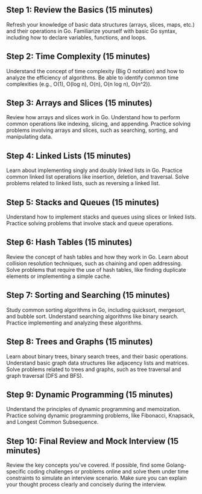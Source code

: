 ## Step 1: Review the Basics (15 minutes)

Refresh your knowledge of basic data structures (arrays, slices, maps, etc.) and their operations in Go.
Familiarize yourself with basic Go syntax, including how to declare variables, functions, and loops.

## Step 2: Time Complexity (15 minutes)

Understand the concept of time complexity (Big O notation) and how to analyze the efficiency of algorithms.
Be able to identify common time complexities (e.g., O(1), O(log n), O(n), O(n log n), O(n^2)).

## Step 3: Arrays and Slices (15 minutes)

Review how arrays and slices work in Go.
Understand how to perform common operations like indexing, slicing, and appending.
Practice solving problems involving arrays and slices, such as searching, sorting, and manipulating data.

## Step 4: Linked Lists (15 minutes)

Learn about implementing singly and doubly linked lists in Go.
Practice common linked list operations like insertion, deletion, and traversal.
Solve problems related to linked lists, such as reversing a linked list.

## Step 5: Stacks and Queues (15 minutes)

Understand how to implement stacks and queues using slices or linked lists.
Practice solving problems that involve stack and queue operations.

## Step 6: Hash Tables (15 minutes)

Review the concept of hash tables and how they work in Go.
Learn about collision resolution techniques, such as chaining and open addressing.
Solve problems that require the use of hash tables, like finding duplicate elements or implementing a simple cache.

## Step 7: Sorting and Searching (15 minutes)

Study common sorting algorithms in Go, including quicksort, mergesort, and bubble sort.
Understand searching algorithms like binary search.
Practice implementing and analyzing these algorithms.

## Step 8: Trees and Graphs (15 minutes)

Learn about binary trees, binary search trees, and their basic operations.
Understand basic graph data structures like adjacency lists and matrices.
Solve problems related to trees and graphs, such as tree traversal and graph traversal (DFS and BFS).

## Step 9: Dynamic Programming (15 minutes)

Understand the principles of dynamic programming and memoization.
Practice solving dynamic programming problems, like Fibonacci, Knapsack, and Longest Common Subsequence.

## Step 10: Final Review and Mock Interview (15 minutes)

Review the key concepts you've covered.
If possible, find some Golang-specific coding challenges or problems online and solve them under time constraints to simulate an interview scenario.
Make sure you can explain your thought process clearly and concisely during the interview.

